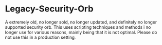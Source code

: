 # Legacy-Security-Orb
A extremely old, no longer sold, no longer updated, and definitely no longer supported security orb.  This uses scripting techniques and methods i no longer use for various reasons, mainly being that it is not optimal. Please do not use this in a production setting.
